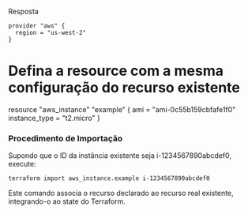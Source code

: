 Resposta
```
provider "aws" {
  region = "us-west-2"
}
```

# Defina a resource com a mesma configuração do recurso existente
resource "aws_instance" "example" {
  ami           = "ami-0c55b159cbfafe1f0"
  instance_type = "t2.micro"
}


### Procedimento de Importação
Supondo que o ID da instância existente seja i-1234567890abcdef0, execute:
```
terraform import aws_instance.example i-1234567890abcdef0
```

Este comando associa o recurso declarado ao recurso real existente, integrando-o ao state do Terraform.